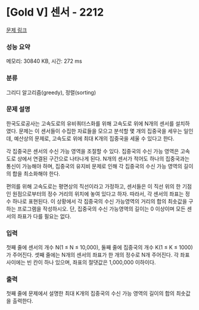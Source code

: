 # [Gold V] 센서 - 2212 

[문제 링크](https://www.acmicpc.net/problem/2212) 

### 성능 요약

메모리: 30840 KB, 시간: 272 ms

### 분류

그리디 알고리즘(greedy), 정렬(sorting)

### 문제 설명

<p>한국도로공사는 고속도로의 유비쿼터스화를 위해 고속도로 위에 N개의 센서를 설치하였다. 문제는 이 센서들이 수집한 자료들을 모으고 분석할 몇 개의 집중국을 세우는 일인데, 예산상의 문제로, 고속도로 위에 최대 K개의 집중국을 세울 수 있다고 한다.</p>

<p>각 집중국은 센서의 수신 가능 영역을 조절할 수 있다. 집중국의 수신 가능 영역은 고속도로 상에서 연결된 구간으로 나타나게 된다. N개의 센서가 적어도 하나의 집중국과는 통신이 가능해야 하며, 집중국의 유지비 문제로 인해 각 집중국의 수신 가능 영역의 길이의 합을 최소화해야 한다.</p>

<p>편의를 위해 고속도로는 평면상의 직선이라고 가정하고, 센서들은 이 직선 위의 한 기점인 원점으로부터의 정수 거리의 위치에 놓여 있다고 하자. 따라서, 각 센서의 좌표는 정수 하나로 표현된다. 이 상황에서 각 집중국의 수신 가능영역의 거리의 합의 최솟값을 구하는 프로그램을 작성하시오. 단, 집중국의 수신 가능영역의 길이는 0 이상이며 모든 센서의 좌표가 다를 필요는 없다.</p>

### 입력 

 <p>첫째 줄에 센서의 개수 N(1 ≤ N ≤ 10,000), 둘째 줄에 집중국의 개수 K(1 ≤ K ≤ 1000)가 주어진다. 셋째 줄에는 N개의 센서의 좌표가 한 개의 정수로 N개 주어진다. 각 좌표 사이에는 빈 칸이 하나 있으며, 좌표의 절댓값은 1,000,000 이하이다.</p>

### 출력 

 <p>첫째 줄에 문제에서 설명한 최대 K개의 집중국의 수신 가능 영역의 길이의 합의 최솟값을 출력한다.</p>

